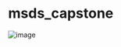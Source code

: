 # msds_capstone
![image](https://user-images.githubusercontent.com/51390584/219876994-35a83b80-884f-41e5-bf31-d0d86b0ca70b.png)
